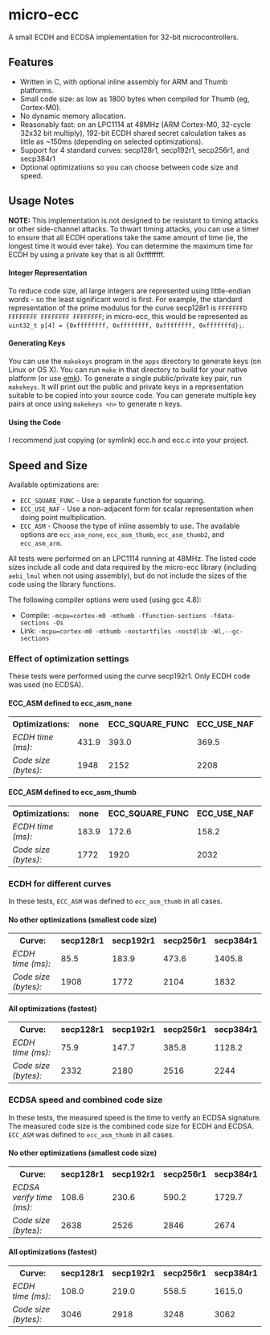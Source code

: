 micro-ecc
==========

A small ECDH and ECDSA implementation for 32-bit microcontrollers.

Features
--------

 * Written in C, with optional inline assembly for ARM and Thumb platforms.
 * Small code size: as low as 1800 bytes when compiled for Thumb (eg, Cortex-M0).
 * No dynamic memory allocation.
 * Reasonably fast: on an LPC1114 at 48MHz (ARM Cortex-M0, 32-cycle 32x32 bit multiply), 192-bit ECDH shared secret calculation takes as little as ~150ms (depending on selected optimizations).
 * Support for 4 standard curves: secp128r1, secp192r1, secp256r1, and secp384r1
 * Optional optimizations so you can choose between code size and speed.

Usage Notes
-----------

**NOTE:** This implementation is not designed to be resistant to timing attacks or other side-channel attacks. To thwart timing attacks, you can use a timer to ensure that all ECDH operations take the same amount of time (ie, the longest time it would ever take). You can determine the maximum time for ECDH by using a private key that is all 0xffffffff.

#### Integer Representation ####

To reduce code size, all large integers are represented using little-endian words - so the least significant word is first. For example, the standard representation of the prime modulus for the curve secp128r1 is `FFFFFFFD FFFFFFFF FFFFFFFF FFFFFFFF`; in micro-ecc, this would be represented as `uint32_t p[4] = {0xffffffff, 0xffffffff, 0xffffffff, 0xfffffffd};`.

#### Generating Keys ####

You can use the `makekeys` program in the `apps` directory to generate keys (on Linux or OS X). You can run `make` in that directory to build for your native platform (or use [emk](http://kmackay.ca/emk)). To generate a single public/private key pair, run `makekeys`. It will print out the public and private keys in a representation suitable to be copied into your source code. You can generate multiple key pairs at once using `makekeys <n>` to generate n keys.

#### Using the Code ####

I recommend just copying (or symlink) ecc.h and ecc.c into your project.

Speed and Size
--------------

Available optimizations are:
 * `ECC_SQUARE_FUNC` - Use a separate function for squaring.
 * `ECC_USE_NAF` - Use a non-adjacent form for scalar representation when doing point multiplication.
 * `ECC_ASM` - Choose the type of inline assembly to use. The available options are `ecc_asm_none`, `ecc_asm_thumb`, `ecc_asm_thumb2`, and `ecc_asm_arm`.

All tests were performed on an LPC1114 running at 48MHz. The listed code sizes include all code and data required by the micro-ecc library (including `aebi_lmul` when not using assembly),
but do not include the sizes of the code using the library functions.

The following compiler options were used (using gcc 4.8):
 * Compile: `-mcpu=cortex-m0 -mthumb -ffunction-sections -fdata-sections -Os`
 * Link: `-mcpu=cortex-m0 -mthumb -nostartfiles -nostdlib -Wl,--gc-sections`

### Effect of optimization settings ###

These tests were performed using the curve secp192r1. Only ECDH code was used (no ECDSA).

#### ECC_ASM defined to ecc_asm_none ####

<table>
	<tr>
		<th>Optimizations:</th>
		<th>none</th>
		<th>ECC_SQUARE_FUNC</th>
		<th>ECC_USE_NAF</th>
		<th>both</th>
	</tr>
	<tr>
		<td><em>ECDH time (ms):</em></td>
		<td>431.9</td>
		<td>393.0</td>
		<td>369.5</td>
		<td>337.2</td>
	</tr>
	<tr>
		<td><em>Code size (bytes):</em></td>
		<td>1948</td>
		<td>2152</td>
		<td>2208</td>
		<td>2412</td>
	</tr>
</table>

#### ECC_ASM defined to ecc_asm_thumb ####

<table>
	<tr>
		<th>Optimizations:</th>
		<th>none</th>
		<th>ECC_SQUARE_FUNC</th>
		<th>ECC_USE_NAF</th>
		<th>both</th>
	</tr>
	<tr>
		<td><em>ECDH time (ms):</em></td>
		<td>183.9</td>
		<td>172.6</td>
		<td>158.2</td>
		<td>147.7</td>
	</tr>
	<tr>
		<td><em>Code size (bytes):</em></td>
		<td>1772</td>
		<td>1920</td>
		<td>2032</td>
		<td>2180</td>
	</tr>
</table>

### ECDH for different curves ###

In these tests, `ECC_ASM` was defined to `ecc_asm_thumb` in all cases.

#### No other optimizations (smallest code size) ####

<table>
	<tr>
		<th>Curve:</th>
		<th>secp128r1</th>
		<th>secp192r1</th>
		<th>secp256r1</th>
		<th>secp384r1</th>
	</tr>
	<tr>
		<td><em>ECDH time (ms):</em></td>
		<td>85.5</td>
		<td>183.9</td>
		<td>473.6</td>
		<td>1405.8</td>
	</tr>
	<tr>
		<td><em>Code size (bytes):</em></td>
		<td>1908</td>
		<td>1772</td>
		<td>2104</td>
		<td>1832</td>
	</tr>
</table>

#### All optimizations (fastest) ####

<table>
	<tr>
		<th>Curve:</th>
		<th>secp128r1</th>
		<th>secp192r1</th>
		<th>secp256r1</th>
		<th>secp384r1</th>
	</tr>
	<tr>
		<td><em>ECDH time (ms):</em></td>
		<td>75.9</td>
		<td>147.7</td>
		<td>385.8</td>
		<td>1128.2</td>
	</tr>
	<tr>
		<td><em>Code size (bytes):</em></td>
		<td>2332</td>
		<td>2180</td>
		<td>2516</td>
		<td>2244</td>
	</tr>
</table>

### ECDSA speed and combined code size ###

In these tests, the measured speed is the time to verify an ECDSA signature. The measured code size is the combined code size for ECDH and ECDSA. `ECC_ASM` was defined to `ecc_asm_thumb` in all cases.

#### No other optimizations (smallest code size) ####

<table>
	<tr>
		<th>Curve:</th>
		<th>secp128r1</th>
		<th>secp192r1</th>
		<th>secp256r1</th>
		<th>secp384r1</th>
	</tr>
	<tr>
		<td><em>ECDSA verify time (ms):</em></td>
		<td>108.6</td>
		<td>230.6</td>
		<td>590.2</td>
		<td>1729.7</td>
	</tr>
	<tr>
		<td><em>Code size (bytes):</em></td>
		<td>2638</td>
		<td>2526</td>
		<td>2846</td>
		<td>2674</td>
	</tr>
</table>

#### All optimizations (fastest) ####

<table>
	<tr>
		<th>Curve:</th>
		<th>secp128r1</th>
		<th>secp192r1</th>
		<th>secp256r1</th>
		<th>secp384r1</th>
	</tr>
	<tr>
		<td><em>ECDH time (ms):</em></td>
		<td>108.0</td>
		<td>219.0</td>
		<td>558.5</td>
		<td>1615.0</td>
	</tr>
	<tr>
		<td><em>Code size (bytes):</em></td>
		<td>3046</td>
		<td>2918</td>
		<td>3248</td>
		<td>3062</td>
	</tr>
</table>

